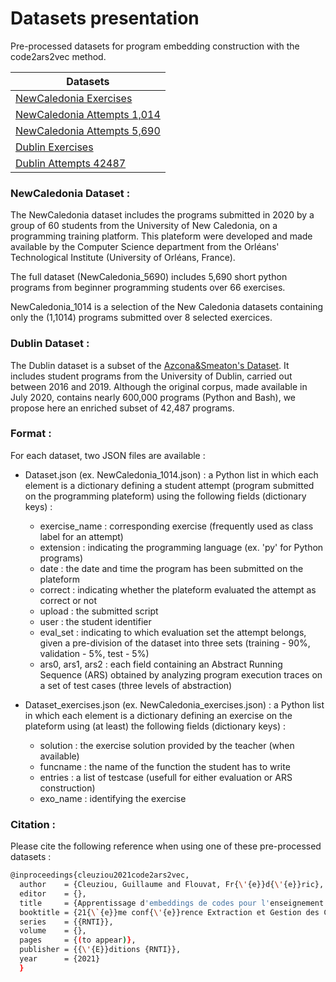 # Datasets presentation
Pre-processed datasets for program embedding construction with the code2ars2vec method.

| Datasets |
| ------ |
| [NewCaledonia Exercises][NCEx]|
| [NewCaledonia Attempts 1,014][NC1014]|
| [NewCaledonia Attempts 5,690][NC5690]|
| [Dublin Exercises][DBEx]|
| [Dublin Attempts 42487][DB42487]|

  [NCEx]: <https://github.com/GCleuziou/code2ars2vec/blob/master/Datasets/NewCaledonia_exercises.json>
  [NC1014]: <https://github.com/GCleuziou/code2ars2vec/blob/master/Datasets/NewCaledonia_1014.json>
  [NC5690]: <https://www.dropbox.com/s/uteg76p1a8bolhe/newcaledonia_5690.json?dl=0>
  [DBEx]: <https://github.com/GCleuziou/code2ars2vec/blob/master/Datasets/Dublin_exercises.json>
  [DB42487]: <https://www.dropbox.com/s/9vc90ns7gwsci9o/dublin_42487.json?dl=0>
  
### NewCaledonia Dataset :
The NewCaledonia dataset includes the programs submitted in 2020 by a group of 60 students from the University of New Caledonia, on a programming training platform. This plateform were developed and made available by the Computer Science department from the Orléans' Technological Institute (University of Orléans, France).

The full dataset (NewCaledonia_5690) includes 5,690 short python programs from beginner programming students over 66 exercises.

NewCaledonia_1014 is a selection of the New Caledonia datasets containing only the (1,1014) programs submitted over 8 selected exercices.

### Dublin Dataset :

The Dublin dataset is a subset of the [Azcona&Smeaton's Dataset](https://figshare.com/articles/dataset/_5_Million_Python_Bash_Programming_Submissions_for_5_Courses_Grades_for_Computer-Based_Exams_over_3_academic_years_/12610958). It includes student programs from the University of Dublin, carried out between 2016 and 2019. Although the original corpus, made available in July 2020, contains nearly 600,000 programs (Python and Bash), we propose here an enriched subset of 42,487 programs. 

### Format :

For each dataset, two JSON files are available :

 - Dataset.json (ex. NewCaledonia_1014.json) : a Python list in which each element is a dictionary defining a student attempt (program submitted on the programming plateform) using the following fields (dictionary keys) :
   - exercise_name : corresponding exercise (frequently used as class label for an attempt)
   - extension : indicating the programming language (ex. 'py'  for Python programs)
   - date : the date and time the program has been submitted on the plateform
   - correct : indicating whether the plateform evaluated the attempt as correct or not
   - upload : the submitted script
   - user : the student identifier
   - eval_set : indicating to which evaluation set the attempt belongs, given a pre-division of the dataset into three sets (training - 90%, validation - 5%, test - 5%)
   - ars0, ars1, ars2 : each field containing an Abstract Running Sequence (ARS) obtained by analyzing program execution traces on a set of test cases (three levels of abstraction)
 

 - Dataset_exercises.json (ex. NewCaledonia_exercises.json) : a Python list in which each element is a dictionary defining an exercise on the plateform using (at least) the following fields (dictionary keys) :
   - solution : the exercise solution provided by the teacher (when available)
   - funcname : the name of the function the student has to write
   - entries : a list of testcase (usefull for either evaluation or ARS construction)
   - exo_name : identifying the exercise

### Citation :

Please cite the following reference when using one of these pre-processed datasets :

```sh
@inproceedings{cleuziou2021code2ars2vec,
  author    = {Cleuziou, Guillaume and Flouvat, Fr{\'{e}}d{\'{e}}ric},
  editor    = {},
  title     = {Apprentissage d'embeddings de codes pour l'enseignement de la programmation : une approche fond{\'{e}}e sur l'analyse des traces d'ex{\'{e}}cution},
  booktitle = {21{\`{e}}me conf{\'{e}}rence Extraction et Gestion des Connaissances,{EGC} 2021, Montpellier, France, January 25-29, 2021},
  series    = {{RNTI}},
  volume    = {},
  pages     = {(to appear)},
  publisher = {{\'{E}}ditions {RNTI}},
  year      = {2021}
  }
```
